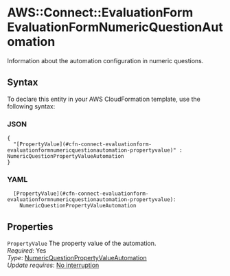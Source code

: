 # AWS::Connect::EvaluationForm EvaluationFormNumericQuestionAutomation<a name="aws-properties-connect-evaluationform-evaluationformnumericquestionautomation"></a>

Information about the automation configuration in numeric questions\.

## Syntax<a name="aws-properties-connect-evaluationform-evaluationformnumericquestionautomation-syntax"></a>

To declare this entity in your AWS CloudFormation template, use the following syntax:

### JSON<a name="aws-properties-connect-evaluationform-evaluationformnumericquestionautomation-syntax.json"></a>

```
{
  "[PropertyValue](#cfn-connect-evaluationform-evaluationformnumericquestionautomation-propertyvalue)" : NumericQuestionPropertyValueAutomation
}
```

### YAML<a name="aws-properties-connect-evaluationform-evaluationformnumericquestionautomation-syntax.yaml"></a>

```
  [PropertyValue](#cfn-connect-evaluationform-evaluationformnumericquestionautomation-propertyvalue): 
    NumericQuestionPropertyValueAutomation
```

## Properties<a name="aws-properties-connect-evaluationform-evaluationformnumericquestionautomation-properties"></a>

`PropertyValue`  <a name="cfn-connect-evaluationform-evaluationformnumericquestionautomation-propertyvalue"></a>
The property value of the automation\.  
*Required*: Yes  
*Type*: [NumericQuestionPropertyValueAutomation](aws-properties-connect-evaluationform-numericquestionpropertyvalueautomation.md)  
*Update requires*: [No interruption](https://docs.aws.amazon.com/AWSCloudFormation/latest/UserGuide/using-cfn-updating-stacks-update-behaviors.html#update-no-interrupt)